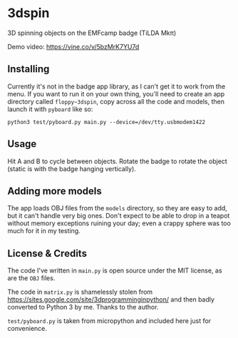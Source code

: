 # 3dspin

3D spinning objects on the EMFcamp badge (TiLDA Mkπ)

Demo video: https://vine.co/v/5bzMrK7YU7d

## Installing

Currently it's not in the badge app library, as I can't get it to work from the menu. If you want to run it on your own thing, you'll need to create an app directory called `floppy~3dspin`, copy across all the code and models, then launch it with `pyboard` like so:

```
python3 test/pyboard.py main.py --device=/dev/tty.usbmodem1422
```

## Usage

Hit A and B to cycle between objects. Rotate the badge to rotate the object (static is with the badge hanging vertically).

## Adding more models

The app loads OBJ files from the `models` directory, so they are easy to add, but it can't handle very big ones. Don't expect to be able to drop in a teapot without memory exceptions ruining your day; even a crappy sphere was too much for it in my testing.

## License & Credits

The code I've written in `main.py` is open source under the MIT license, as are the `OBJ` files.

The code in `matrix.py` is shamelessly stolen from https://sites.google.com/site/3dprogramminginpython/ and then badly converted to Python 3 by me. Thanks to the author.

`test/pyboard.py` is taken from micropython and included here just for convenience.
